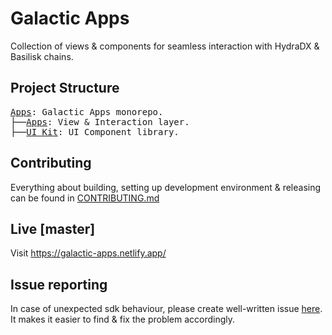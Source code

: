 # Galactic Apps

Collection of views & components for seamless interaction with HydraDX & Basilisk chains.

## Project Structure

<pre>
<a href=".">Apps</a>: Galactic Apps monorepo.
├──<a href="./packages/apps/">Apps</a>: View & Interaction layer.
├──<a href="./packages/ui/">UI Kit</a>: UI Component library.
</pre>

## Contributing

Everything about building, setting up development environment & releasing can be found in [CONTRIBUTING.md](CONTRIBUTING.md)

## Live [master]

Visit https://galactic-apps.netlify.app/

## Issue reporting

In case of unexpected sdk behaviour, please create well-written issue [here](https://https://github.com/galacticcouncil/apps/issues/new). It makes it easier to find & fix the problem accordingly.
